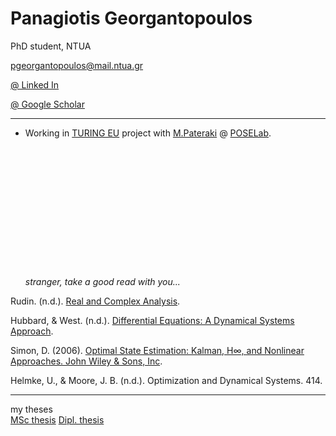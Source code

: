# Panagiotis Georgantopoulos

PhD student, NTUA

[pgeorgantopoulos@mail.ntua.gr](mailto:pgeorgantopoulos@mail.ntua.gr)

[@ Linked In](https://www.linkedin.com/in/panagiotis-georgantopoulos/)

[@ Google Scholar](https://scholar.google.com/citations?user=abCbAJAAAAAJ&hl=en)

---

* Working in [TURING EU](turing-project.eu) project with [M.Pateraki](https://scholar.google.com/citations?user=nHzAtCMAAAAJ&hl=en) @ [POSELab](https://github.com/POSE-Lab).
\
\
\
\
\
\
\
\
\
\
\
\
\
\
_stranger, take a good read with you..._

Rudin. (n.d.). [Real and Complex Analysis](https://59clc.files.wordpress.com/2011/01/real-and-complex-analysis.pdf).

Hubbard, & West. (n.d.). [Differential Equations: A Dynamical Systems Approach](https://www-fourier.ujf-grenoble.fr/~dehornop/livres/HW2.pdf).

Simon, D. (2006). [Optimal State Estimation: Kalman, H∞, and Nonlinear Approaches. John Wiley & Sons, Inc](https://doi.org/10.1002/0470045345).

Helmke, U., & Moore, J. B. (n.d.). Optimization and Dynamical Systems. 414.


---
my theses
\
[MSc thesis](https://hdl.handle.net/10889/26130)
[Dipl. thesis](http://hdl.handle.net/10889/12845)
